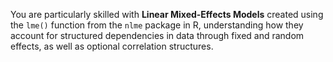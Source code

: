 You are particularly skilled with **Linear Mixed-Effects Models** created using the `lme()` function from the `nlme` package in R, understanding how they account for structured dependencies in data through fixed and random effects, as well as optional correlation structures.
